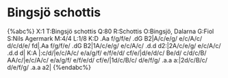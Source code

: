 # Bingsjö schottis

{%abc%}
X:1
T:Bingsjö schottis
Q:80
R:Schottis
O:Bingsjö, Dalarna
G:Fiol
S:Nils Agermark
M:4/4
L:1/8
K:D
.Aa f/g/f/e/ .dG B2|A/c/e/g/ e/c/A/c/ d/c/d/e/ fd|.Aa f/g/f/e/ .dG B2|1A/c/e/g/ e/c/A/c/ .d.d d2:|2A/c/e/g/ e/c/A/c/ .d.d d|
K:A
|:c/d/|e/c/A/c/ e/a/g/f/ e/f/e/d/ cf/e/|d/e/d/c/ Be/d/ c/d/c/B/ AA/c/|e/c/A/c/ e/a/g/f/ e/f/e/d/ cf/e/|1d/c/B/c/ d/e/f/g/ .a.a a:|2d/c/B/c/ d/e/f/g/ .a.a a2|
{%endabc%}
